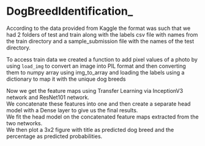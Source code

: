# DogBreedIdentification_

According to the data provided from Kaggle the format was such that we had 2 folders of test and train along with the labels csv file with names from the train directory and a sample_submission file with the names of the test directory.  

To access train data we created a function to add pixel values of a photo by using `load_img` to convert an image into PIL format and then converting them to numpy array using img_to_array and loading the labels using a dictionary to map it with the unique dog breeds  

Now we get the feature maps using Transfer Learning via InceptionV3 network and ResNet101 network.  
We concatenate these features into one and then create a separate head model with a Dense layer to give us the final results.  
We fit the head model on the concatenated feature maps extracted from the two networks.  
We then plot a 3x2 figure with title as predicted dog breed and the percentage as predicted probabilities.  
